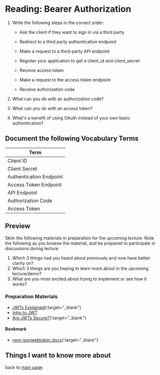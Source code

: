 # Reading: Bearer Authorization

1. Write the following steps in the correct order:

   - Ask the client if they want to sign in via a third party

   - Redirect to a third party authentication endpoint
   - Make a request to a third-party API endpoint
   - Register your application to get a client_id and client_secret
   - Receive access token

   - Make a request to the access token endpoint

   - Receive authorization code

1. What can you do with an authorization code?
1. What can you do with an access token?
1. What's a benefit of using OAuth instead of your own basic authentication?

## Document the following Vocabulary Terms

| Term                    |
| ----------------------- |
| Client ID               |
| Client Secret           |
| Authentication Endpoint |
| Access Token Endpoint   |
| API Endpoint            |
| Authorization Code      |
| Access Token            |

## Preview

Skim the following materials in preparation for the upcoming lecture. Note the following as you browse the material, and be prepared to participate in discussions during lecture

1. Which 3 things had you heard about previously and now have better clarity on?
1. Which 3 things are you hoping to learn more about in the upcoming lecture/demo?
1. What are you most excited about trying to implement or see how it works?

### Preparation Materials

- [JWTs Explained](https://www.youtube.com/watch?v=926mknSW9Lo){:target="\_blank"}
- [Intro to JWT](https://jwt.io/introduction/)
- [Are JWTs Secure?](https://stackoverflow.com/questions/27301557/if-you-can-decode-jwt-how-are-they-secure){:target="\_blank"}

#### Bookmark

- [npm jsonwebtoken docs](https://www.npmjs.com/package/jsonwebtoken){:target="\_blank"}

## Things I want to know more about

back to [main page](README.md)
